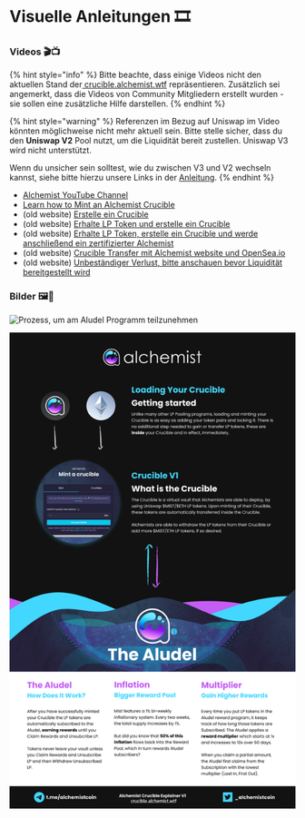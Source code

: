 # Visuelle Anleitungen 🎞

### **Videos 🎬📺**

{% hint style="info" %}
Bitte beachte, dass einige Videos nicht den aktuellen Stand der[ crucible.alchemist.wtf](https://crucible.alchemist.wtf/) repräsentieren. Zusätzlich sei angemerkt, dass die Videos von Community Mitgliedern erstellt wurden - sie sollen eine zusätzliche Hilfe darstellen.
{% endhint %}

{% hint style="warning" %}
Referenzen im Bezug auf Uniswap im Video könnten möglichweise nicht mehr aktuell sein. Bitte stelle sicher, dass du den **Uniswap V2** Pool nutzt, um die Liquidität bereit zustellen. Uniswap V3 wird nicht unterstützt.

Wenn du unsicher sein solltest, wie du zwischen V3 und V2 wechseln kannst, siehe bitte hierzu unsere Links in der [Anleitung](../alchemist-token/acquiring-and-subscribing.md).
{% endhint %}

* [Alchemist YouTube Channel](https://www.youtube.com/channel/UCIs4LugynLei2TN__lJh-6Q)
* [Learn how to Mint an Alchemist Crucible](https://www.youtube.com/watch?v=SnnA4NBluDI)
* \(old website\) [Erstelle ein Crucible](https://www.youtube.com/watch?v=Rl9Rf-3Sp-8)
* \(old website\) [Erhalte LP Token und erstelle ein Crucible](https://www.youtube.com/watch?v=Ga1qcQ6x3as)
* \(old website\) [Erhalte LP Token, erstelle ein Crucible und werde anschließend ein zertifizierter Alchemist](https://www.youtube.com/watch?v=k7MO1QpqCds)
* \(old website\) [Crucible Transfer mit Alchemist website und OpenSea.io](https://www.youtube.com/watch?v=i2MCYimelBM)
* \(old website\) [Unbeständiger Verlust, bitte anschauen bevor Liquidität bereitgestellt wird](https://www.youtube.com/watch?v=8XJ1MSTEuU0)

### **Bilder 🖼🎨**

![Prozess, um am Aludel Programm teilzunehmen](https://i.imgur.com/7sK0Jr2.png)

![Die Idee hinter dem Aludel](../.gitbook/assets/visual-guide-2-after.jpg)



